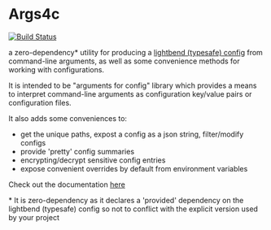Args4c
====

[![Build Status](https://travis-ci.org/aaronp/args4c.svg?branch=master)](https://travis-ci.org/aaronp/args4c)

a zero-dependency* utility for producing a [lightbend (typesafe) config](https://github.com/lightbend/config) from command-line arguments, as well as some convenience methods for working with configurations.

It is intended to be "arguments for config" library which provides a means to interpret command-line arguments as configuration key/value pairs or configuration files.

It also adds some conveniences to:

 * get the unique paths, expost a config as a json string, filter/modify configs
 * provide 'pretty' config summaries
 * encrypting/decrypt sensitive config entries
 * expose convenient overrides by default from environment variables

Check out the documentation [here](https://aaronp.github.io/args4c/index.html)

\* It is zero-dependency as it declares a 'provided' dependency on the lightbend (typesafe) config so not to conflict with the explicit version used by your project   